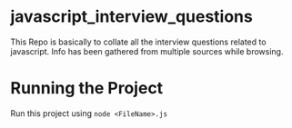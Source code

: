 # javascript_interview_questions
This Repo is basically to collate all the interview questions related to javascript. Info has been gathered from multiple sources while browsing.

# Running the Project
Run this project using `node <FileName>.js`
